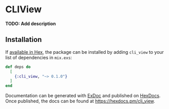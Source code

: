 # CLIView

**TODO: Add description**

## Installation

If [available in Hex](https://hex.pm/docs/publish), the package can be installed
by adding `cli_view` to your list of dependencies in `mix.exs`:

```elixir
def deps do
  [
    {:cli_view, "~> 0.1.0"}
  ]
end
```

Documentation can be generated with [ExDoc](https://github.com/elixir-lang/ex_doc)
and published on [HexDocs](https://hexdocs.pm). Once published, the docs can
be found at <https://hexdocs.pm/cli_view>.

